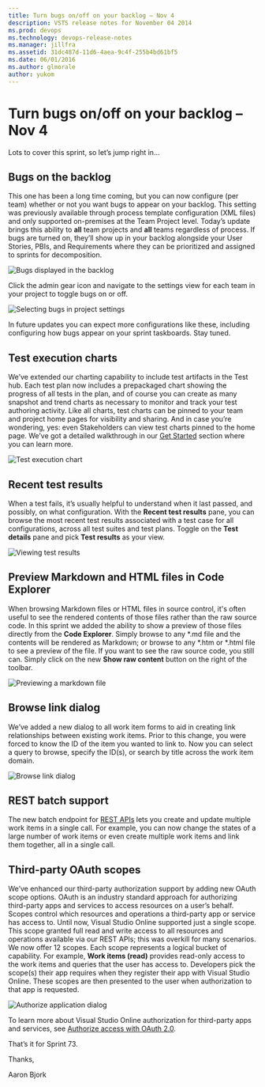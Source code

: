 ```yaml
---
title: Turn bugs on/off on your backlog – Nov 4
description: VSTS release notes for November 04 2014
ms.prod: devops
ms.technology: devops-release-notes
ms.manager: jillfra
ms.assetid: 31dc487d-11d6-4aea-9c4f-255b4bd61bf5
ms.date: 06/01/2016
ms.author: glmorale
author: yukom
---
```


# Turn bugs on/off on your backlog – Nov 4

Lots to cover this sprint, so let’s jump right in…

## Bugs on the backlog

This one has been a long time coming, but you can now configure (per team) whether or not you want bugs to appear on your backlog. This setting was previously available through process template configuration (XML files) and only supported on-premises at the Team Project level. Today’s update brings this ability to **all** team projects and **all** teams regardless of process. If bugs are turned on, they’ll show up in your backlog alongside your User Stories, PBIs, and Requirements where they can be prioritized and assigned to sprints for decomposition.

![Bugs displayed in the backlog](_img/11_04_01.png)

Click the admin gear icon and navigate to the settings view for each team in your project to toggle bugs on or off. 

![Selecting bugs in project settings](_img/11_04_02.png)

In future updates you can expect more configurations like these, including configuring how bugs appear on your sprint taskboards. Stay tuned.

## Test execution charts

We’ve extended our charting capability to include test artifacts in the Test hub. Each test plan now includes a prepackaged chart showing the progress of all tests in the plan, and of course you can create as many snapshot and trend charts as necessary to monitor and track your test authoring activity. Like all charts, test charts can be pinned to your team and project home pages for visibility and sharing. And in case you’re wondering, yes: even Stakeholders can view test charts pinned to the home page. We’ve got a detailed walkthrough in our [Get Started](/azure/devops/manual-test/getting-started/track-test-status?view=azure-devops) section where you can learn more.

![Test execution chart](_img/11_04_03.png)

## Recent test results

When a test fails, it’s usually helpful to understand when it last passed, and possibly, on what configuration. With the **Recent test results** pane, you can browse the most recent test results associated with a test case for all configurations, across all test suites and test plans. Toggle on the **Test details** pane and pick **Test results** as your view.

![Viewing test results](_img/11_04_04.png)

## Preview Markdown and HTML files in Code Explorer

When browsing Markdown files or HTML files in source control, it's often useful to see the rendered contents of those files rather than the raw source code. In this sprint we added the ability to show a preview of those files directly from the **Code Explorer**. Simply browse to any \*.md file and the contents will be rendered as Markdown; or browse to any \*.htm or \*.html file to see a preview of the file. If you want to see the raw source code, you still can. Simply click on the new **Show raw content** button on the right of the toolbar.

![Previewing a markdown file](_img/11_04_05.png)

## Browse link dialog

We’ve added a new dialog to all work item forms to aid in creating link relationships between existing work items. Prior to this change, you were forced to know the ID of the item you wanted to link to. Now you can select a query to browse, specify the ID(s), or search by title across the work item domain.

![Browse link dialog](_img/11_04_06.png)

## REST batch support

The new batch endpoint for [REST APIs](/azure/devops/integrate/) lets you create and update multiple work items in a single call. For example, you can now change the states of a large number of work items or even create multiple work items and link them together, all in a single call.

## Third-party OAuth scopes

We’ve enhanced our third-party authorization support by adding new OAuth scope options. OAuth is an industry standard approach for authorizing third-party apps and services to access resources on a user’s behalf. Scopes control which resources and operations a third-party app or service has access to. Until now, Visual Studio Online supported just a single scope. This scope granted full read and write access to all resources and operations available via our REST APIs; this was overkill for many scenarios. We now offer 12 scopes. Each scope represents a logical bucket of capability. For example, **Work items (read)** provides read-only access to the work items and queries that the user has access to. Developers pick the scope(s) their app requires when they register their app with Visual Studio Online. These scopes are then presented to the user when authorization to that app is requested.

![Authorize application dialog](_img/11_04_07.png)

To learn more about Visual Studio Online authorization for third-party apps and services, see [Authorize access with OAuth 2.0](/azure/devops/integrate/get-started/authentication/oauth?view=azure-devops).

That’s it for Sprint 73.

Thanks,

Aaron Bjork
